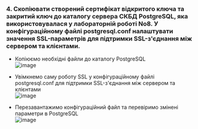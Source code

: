 ### 4. Скопіювати створений сертифікат відкритого ключа та закритий ключ до каталогу сервера СКБД PostgreSQL, яка використовувалася у лабораторній роботі No8. У конфігураційному файлі postgresql.conf налаштувати значення SSL-параметрів для підтримки SSL-з'єднання між сервером та клієнтами.

- Копіюємо необхідні файли до каталогу PostgreSQL</br>
![image](https://github.com/oleksandrblazhko/ai-192-amikishyiev/assets/123385187/44a93de2-7c45-4aac-90a6-169b9b56f85a)

- Увімкнемо саму роботу SSL у конфігураційному файлі postgresql.conf для підтримки SSL-з'єднання між сервером та клієнтами</br>
![image](https://github.com/oleksandrblazhko/ai-192-amikishyiev/assets/123385187/463ee5c5-4f92-4ef7-b91e-57ce536c1f80)

- Перезавантажимо конфігураційний файл та перевіримо змінені параметри в PostgreSQL</br>
![image](https://github.com/oleksandrblazhko/ai-192-amikishyiev/assets/123385187/c17f2cfa-12e3-4076-a1ef-6175ea549154)
